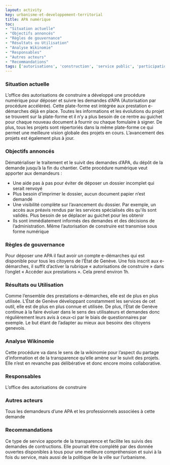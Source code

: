 ```yaml
---
layout: activity
key: urbanisme-et-developpement-territorial
title: APA numérique
toc:
- "Situation actuelle"
- "Objectifs annoncés"
- "Règles de gouvernance"
- "Résultats ou Utilisation"
- "Analyse Wikinomie"
- "Responsables"
- "Autres acteurs"
- "Recommandations"
tags: ['autorisations', 'construction', 'service public', 'participation']
---
```


### Situation actuelle

L’office des autorisations de construire a développé une procédure numérique pour déposer et suivre les demandes d’APA (Autorisation par procédure accélérée). Cette plate-forme est intégrée aux prestation e-démarches déjà en place. Toutes les informations et les évolutions du projet se trouvent sur la plate-forme et il n’y a plus besoin de ce rentre au guichet pour chaque nouveau document à fournir ou chaque fomulaire à signer. De plus, tous les projets sont répertoriés dans la même plate-forme ce qui permet une meilleure vision globale des projets en cours. L’avancement des projets est également plus à jour.


### Objectifs annoncés

Dématérialiser le traitement et le suivit des demandes d’APA, du dépôt de la demande jusqu’à la fin du chantier. Cette procédure numérique veut apporter aux demandeurs :

* 	Une aide pas à pas pour éviter de déposer un dossier incomplet qui serait renvoyé
* 	Plus besoin d’imprimer le dossier, aucun document papier n’est demandé
* 	Une visibilité complète sur l’avancement du dossier. Par exemple, un accès aux préavis rendus par les services spécialisés dès qu'ils sont validés. Plus besoin de se déplacer au guichet pour les obtenir
* 	Ils sont immédiatement informés des demandes et des décisions de l’administration. Même l’autorisation de construire est transmise sous forme numérique


### Règles de gouvernance

Pour déposer une APA il faut avoir un compte e-démarches qui est disponible pour tous les citoyens de l’État de Genève. Une fois inscrit aux e-démarches, il suffit d’activer la rubrique « autorisations de construire » dans l’onglet « Accéder aux prestations ». Cela prend environ 1h.

### Résultats ou Utilisation

Comme l’ensemble des prestations e-démarches, elle est de plus en plus utilisée. L’État de Genève développant constamment les services de cet outil, elle est de plus en plus connue et utilisée. De plus, l’État de Genève continue à la faire évoluer dans le sens des utilisateurs et demandes donc régulièrement leurs avis à ceux-ci par le biais de questionnaires par exemple. Le but étant de l’adapter au mieux aux besoinx des citoyens genevois.


### Analyse Wikinomie

Cette procédure va dans le sens de la wikinomie pour l’aspect du partage d’information et de la transparence qu’elle amène sur le suivit des projets. Elle n’est en revanche pas délibérative et donc encore moins collaborative. 


### Responsables

L’office des autorisations de construire


### Autres acteurs

Tous les demandeurs d’une APA et les professionnels associées à cette demande


### Recommandations

Ce type de service apporte de la transparence et facilite les suivis des demandes de contructions. Elle pourrait être complété par des donnée ouvertes disponibles à tous pour une meilleure compréhension et suivi à la fois du service, mais aussi de la politique de la ville sur l’urbanisme. 